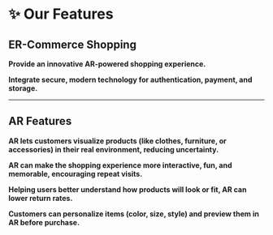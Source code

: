 # ✨ Our Features

## ER-Commerce Shopping

**Provide an innovative AR-powered shopping experience.**

**Integrate secure, modern technology for authentication, payment, and storage.**

***

## AR Features

**AR lets customers visualize products (like clothes, furniture, or accessories) in their real environment, reducing uncertainty.**

**AR can make the shopping experience more interactive, fun, and memorable, encouraging repeat visits.**

**Helping users better understand how products will look or fit, AR can lower return rates.**

**Customers can personalize items (color, size, style) and preview them in AR before purchase.**
